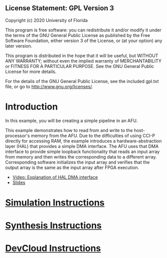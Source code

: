 License Statement:  GPL Version 3
---------------------------------
Copyright (c) 2020 University of Florida

This program is free software: you can redistribute it and/or modify
it under the terms of the GNU General Public License as published by
the Free Software Foundation, either version 3 of the License, or
(at your option) any later version.

This program is distributed in the hope that it will be useful,
but WITHOUT ANY WARRANTY; without even the implied warranty of
MERCHANTABILITY or FITNESS FOR A PARTICULAR PURPOSE.  See the
GNU General Public License for more details.

For the details of the GNU General Public License, see the included
gpl.txt file, or go to http://www.gnu.org/licenses/.

# Introduction

In this example, you will be creating a simple pipeline in an AFU. 

This example demonstrates how to read from and write to the host-processor's memory from the AFU. Due to the difficulties of
using CCI-P directly for accessing RAM, the example introduces a hardware-abstraction layer (HAL) that provides a simple
DMA interface. The AFU uses that DMA interface to provide simple loopback functionality that reads an input array from memory
and then writes the corresponding data to a different array. Corresponding software initializes the input array and verifies
that the output array is the same as the input array after FPGA execution.

- [Video: Explanation of HAL DMA interface](https://www.youtube.com/watch?v=q94xiWhug6c)
- [Slides](./dma_hal.pptx)

# [Simulation Instructions](https://github.com/ARC-Lab-UF/intel-training-modules/blob/master/RTL/#simulation-instructions)
# [Synthesis Instructions](https://github.com/ARC-Lab-UF/intel-training-modules/tree/master/RTL#synthesis-instructions)
# [DevCloud Instructions](https://github.com/ARC-Lab-UF/intel-training-modules#devcloud-instructions)

 

